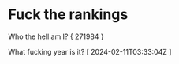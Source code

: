 # Fuck the rankings

Who the hell am I?
{ 271984 }

What fucking year is it?
[ 2024-02-11T03:33:04Z ]
